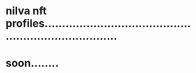 # nilva nft profiles..........................................................................
# soon........
